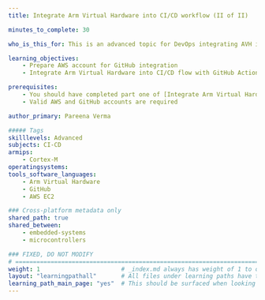 ```yaml
---
title: Integrate Arm Virtual Hardware into CI/CD workflow (II of II)

minutes_to_complete: 30

who_is_this_for: This is an advanced topic for DevOps integrating AVH into their CI/CD flows

learning_objectives: 
    - Prepare AWS account for GitHub integration
    - Integrate Arm Virtual Hardware into CI/CD flow with GitHub Actions

prerequisites:
    - You should have completed part one of [Integrate Arm Virtual Hardware into CI/CD workflow](../avh_cicd/).
    - Valid AWS and GitHub accounts are required

author_primary: Pareena Verma

##### Tags
skilllevels: Advanced
subjects: CI-CD
armips:
    - Cortex-M
operatingsystems:
tools_software_languages:
    - Arm Virtual Hardware
    - GitHub
    - AWS EC2 

### Cross-platform metadata only
shared_path: true
shared_between:
    - embedded-systems
    - microcontrollers

### FIXED, DO NOT MODIFY
# ================================================================================
weight: 1                       # _index.md always has weight of 1 to order correctly
layout: "learningpathall"       # All files under learning paths have this same wrapper
learning_path_main_page: "yes"  # This should be surfaced when looking for related content. Only set for _index.md of learning path content.
---
```

